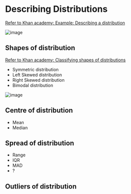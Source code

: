 # Describing Distributions

[Refer to Khan academy: Example: Describing a distribution](https://www.khanacademy.org/math/ap-statistics/quantitative-data-ap/modal/v/example-describing-a-distribution)

![image](https://user-images.githubusercontent.com/14041622/43631980-5c977e2a-9737-11e8-8225-8f59eb204f63.png)


## Shapes of distribution

[Refer to Khan academy: Classifying shapes of distributions](https://www.khanacademy.org/math/ap-statistics/quantitative-data-ap/modal/v/classifying-distributions)

- Symmetric distribution
- Left Skewed distribution
- Right Skewed distribution
- Bimodal distribution

![image](https://user-images.githubusercontent.com/14041622/43631722-9994def4-9736-11e8-96d4-9a6284c01366.png)


## Centre of distribution

- Mean
- Median


## Spread of distribution

- Range
- IQR
- MAD
- ?


## Outliers of distribution


